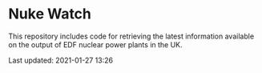 # Nuke Watch

This repository includes code for retrieving the latest information available on the output of EDF nuclear power plants in the UK.

Last updated: 2021-01-27 13:26